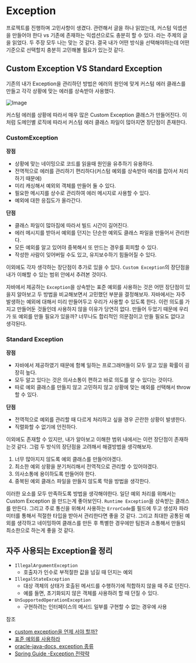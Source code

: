 # Exception

프로젝트를 진행하며 고민사항이 생겼다. 관련해서 글을 하나 읽었는데, 커스텀 익셉션을 만들어야 한다 vs 기존에 존재하는 익셉션으로도 충분히 할 수 있다. 라는 주제의 글을 읽었다. 두 주장 모두 나는 맞는 것 같다. 결국 내가 어떤 방식을 선택해야하는데 어떤 기준으로 선택할지 충분히 고민해볼 필요가 있는것 같다.

## Custom Exception VS Standard Exception

기존의 내가 Exception을 관리하던 방법은 에러의 원인에 맞게 커스텀 에러 클래스를 만들고 각각 상황에 맞는 에러를 상속받아 사용했다.

![Image](https://github.com/user-attachments/assets/37dee4bf-0e02-4f50-8e25-01757e188cce)

커스텀 에러를 상황에 따라서 매우 많은 Custom Exception 클래스가 만들어진다. 이처럼 도메인별 로직에 따라서 커스텀 에러 클래스 파일이 많아지면 장단점이 존재한다.

### CustomException

**장점**

- 상황에 맞는 네이밍으로 코드를 읽을때 원인을 유추하기 유용하다.
- 전역적으로 에러를 관리하기 편리하다(커스텀 예외를 상속받아 에러를 잡아서 처리하기 때문에)
- 미리 캐싱해서 예외외 객체를 만들어 둘 수 있다.
- 필요한 메시지를 상수로 관리하여 에러 메시지로 사용할 수 있다.
- 예외에 대한 응집도가 올라간다.

**단점**

- 클래스 파일이 많아짐에 따라서 빌드 시간이 길어진다.
- 에러 메시지를 받아서 예외를 던지는 단순한 예외도 클래스 파일을 만들어서 관리한다.
- 모든 예외를 알고 있어야 중복해서 또 만드는 경우를 회피할 수 있다.
- 작성한 사람이 잊어버릴 수도 있고, 유지보수하기 힘들어질 수 있다.

이외에도 각자 생각하는 장단점이 추가로 있을 수 있다. `Custom Exception`의 장단점을 내가 이해할 수 있는 범위 안에서 추려본 것이다.

자바에서 제공하는 `Exception`을 상속받는 표준 예외를 사용하는 것은 어떤 장단점이 있을지 알아보고 두 방법을 비교해보면서 고민했던 부분을 결정해보자. 자바에서는 자주 발생하는 예외에 대해서 미리 만들어두고 우리가 사용할 수 있도록 한다. 이런 의도를 가지고 만들어둔 것들인데 사용하지 않을 이유가 당연히 없다. 만들어 두었기 때문에 우리가 또 예외를 만들 필요가 있을까? 너무나도 합리적인 의문점이고 만들 필요도 없다고 생각된다.

### Standard Exception

**장점**

- 자바에서 제공하였기 때문에 함꼐 일하는 프로그래머들이 모두 알고 있을 확률이 굉장히 높다.
- 모두 알고 있다는 것은 의사소통이 편하고 바로 의도를 알 수 있다는 것이다.
- 따로 예외 클래스를 만들지 않고 고민하지 않고 상황에 맞는 예외를 선택해서 throw 할 수 있다.

**단점**

- 전역적으로 예외를 관리할 때 다르게 처리하고 싶을 경우 곤란한 상황이 발생한다.
- 직렬화할 수 없기에 안전하다.

이외에도 존재할 수 있지만, 내가 알아보고 이해한 범위 내에서는 이런 장단점이 존재하는것 같다. 그럼 두 방식의 장단점을 고려해서 해결방법을 생각해보자.

1. 너무 많아지지 않도록 예외 클래스를 만들어야겠다.
2. 최소한 예외 상황을 분기처리해서 전역적으로 관리할 수 있어야겠다.
3. 의사소통에 용이하도록 만들어야 한다.
4. 중복된 예외 클래스 파일을 만들지 않도록 막을 방법을 생각한다.

이러한 요소를 모두 만족하도록 방법을 생각해야한다. 일단 예외 처리를 위해서는 Custom Exception 을 만드는게 좋아보인다. `Runtime Exception`을 상속받는 클래스를 만든다.
그리고 주로 통신을 위해서 사용하는 `ErrorCode`를 필드에 두고 생성자 파라미터를 통해서 적절한 타입을 받아서 관리한다면 좋을 것 같다. 그리고 최대한 공통된 예외를 생각하고 네이밍하여 클래스를 만든 후 특별한 경우에만 팀원과 소통해서 만들되 최소한으로 하는게 좋을 것 같다.

## 자주 사용되는 Exception을 정리

- `IllegalArgumentException`
  - 호출자가 인수로 부적절한 값을 넘길 때 던지는 예외
- `IllegalStateException`
  - 대상 객체의 상태가 호출된 메서드를 수행하기에 적합하지 않을 때 주로 던진다.
  - 예를 들면, 초기화되지 않은 객체를 사용하려 할 때 던질 수 있다.
- `UnSupportedOperationException`
  - 구현하려는 인터페이스의 메서드 일부를 구현할 수 없는 경우에 사용

참조

- [custom exception을 언제 서야 할까?](https://tecoble.techcourse.co.kr/post/2020-08-17-custom-exception/)
- [표준 예외를 사용하라](https://jaehun2841.github.io/2019/03/10/effective-java-item72/#%ED%91%9C%EC%A4%80-%EC%98%88%EC%99%B8%EB%A5%BC-%EC%9E%AC%EC%82%AC%EC%9A%A9%ED%95%98%EB%9D%BC)
- [oracle-java-docs, exception 종류](https://docs.oracle.com/javase/8/docs/api/?java/lang/RuntimeException.html)
- [Spring Guide -Exception 전략략](https://cheese10yun.github.io/spring-guide-exception/)
